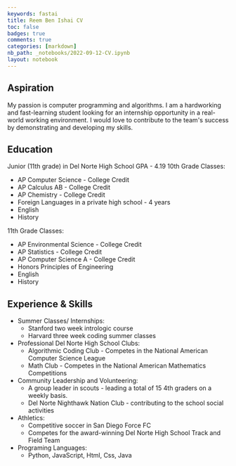 ```yaml
---
keywords: fastai
title: Reem Ben Ishai CV
toc: false 
badges: true
comments: true
categories: [markdown]
nb_path: _notebooks/2022-09-12-CV.ipynb
layout: notebook
---
```


<!--
#################################################
### THIS FILE WAS AUTOGENERATED! DO NOT EDIT! ###
#################################################
# file to edit: _notebooks/2022-09-12-CV.ipynb
-->

<div class="container" id="notebook-container">
        
<div class="cell border-box-sizing text_cell rendered"><div class="inner_cell">
<div class="text_cell_render border-box-sizing rendered_html">
<h2 id="Aspiration">Aspiration<a class="anchor-link" href="#Aspiration"> </a></h2><p>My passion is computer programming and algorithms. I am a hardworking and fast-learning student looking for an internship opportunity in a real-world working environment.  I would love to contribute to the team's success by demonstrating and developing my skills.</p>

</div>
</div>
</div>
<div class="cell border-box-sizing text_cell rendered"><div class="inner_cell">
<div class="text_cell_render border-box-sizing rendered_html">
<h2 id="Education">Education<a class="anchor-link" href="#Education"> </a></h2><p>Junior (11th grade) in Del Norte High School
GPA - 4.19
10th Grade Classes:</p>
<ul>
<li>AP Computer Science - College Credit</li>
<li>AP Calculus AB - College Credit</li>
<li>AP Chemistry - College Credit</li>
<li>Foreign Languages in a private high school - 4 years</li>
<li>English</li>
<li>History</li>
</ul>
<p>11th Grade Classes:</p>
<ul>
<li>AP Environmental Science - College Credit</li>
<li>AP Statistics - College Credit</li>
<li>AP Computer Science A - College Credit</li>
<li>Honors Principles of Engineering</li>
<li>English</li>
<li>History</li>
</ul>

</div>
</div>
</div>
<div class="cell border-box-sizing text_cell rendered"><div class="inner_cell">
<div class="text_cell_render border-box-sizing rendered_html">
<h2 id="Experience-&amp;-Skills">Experience &amp; Skills<a class="anchor-link" href="#Experience-&amp;-Skills"> </a></h2><ul>
<li>Summer Classes/ Internships:<ul>
<li>Stanford two week intrologic course</li>
<li>Harvard three week coding summer classes</li>
</ul>
</li>
<li>Professional Del Norte High School Clubs:<ul>
<li>Algorithmic Coding Club - Competes in the National American Computer Science League</li>
<li>Math Club - Competes in the National American Mathematics Competitions </li>
</ul>
</li>
<li>Community Leadership and Volunteering:<ul>
<li>A group leader in scouts - leading a total of 15 4th graders on a weekly basis.</li>
<li>Del Norte Nighthawk Nation Club - contributing to the school social activities</li>
</ul>
</li>
<li>Athletics:<ul>
<li>Competitive soccer in San Diego Force FC</li>
<li>Competes for the award-winning Del Norte High School Track and Field Team</li>
</ul>
</li>
<li>Programing Languages:<ul>
<li>Python, JavaScript, Html, Css, Java </li>
</ul>
</li>
</ul>

</div>
</div>
</div>
</div>
 

